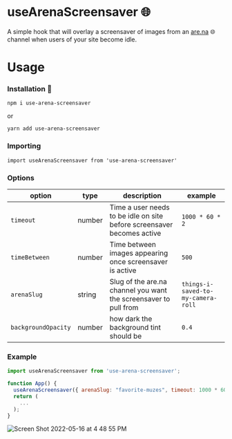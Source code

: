 # useArenaScreensaver 🌐

A simple hook that will overlay a screensaver of images from an [are.na](https://www.are.na/) 🌐 channel when users of your site become idle.


# Usage
### Installation  🌱
```
npm i use-arena-screensaver
```
or
```
yarn add use-arena-screensaver
```
### Importing
```
import useArenaScreensaver from 'use-arena-screensaver'
```

### Options
| option  | type | description | example |
| ------------- | ------------- | ------------- | ------------- |
| `timeout`  | number  | Time a user needs to be idle on site before screensaver becomes active  | `1000 * 60 * 2` |
| `timeBetween`  | number  | Time between images appearing once screensaver is active  | `500` |
| `arenaSlug`  | string  | Slug of the are.na channel you want the screensaver to pull from | `things-i-saved-to-my-camera-roll` |
| `backgroundOpacity`  | number  | how dark the background tint should be | `0.4` |
### Example
```jsx
import useArenaScreensaver from 'use-arena-screensaver';

function App() {
  useArenaScreensaver({ arenaSlug: "favorite-muzes", timeout: 1000 * 60 * 5 });
  return (
    ...
  );
}
```
![Screen Shot 2022-05-16 at 4 48 55 PM](https://user-images.githubusercontent.com/26094593/168680411-b0080f52-18e3-40d9-8807-dcf0f20b2079.png)

